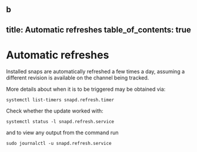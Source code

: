 b
---
title: Automatic refreshes
table_of_contents: true
---

# Automatic refreshes

Installed snaps are automatically refreshed a few times a day, assuming a different revision is available on the channel being tracked.

More details about when it is to be triggered may be obtained via:

    systemctl list-timers snapd.refresh.timer

Check whether the update worked with:

    systemctl status -l snapd.refresh.service

and to view any output from the command run

    sudo journalctl -u snapd.refresh.service
